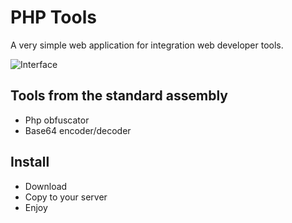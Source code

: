 PHP Tools
=============

A very simple web application for integration web developer tools.


![Interface](http://oi57.tinypic.com/2lixyrr.jpg)


## Tools from the standard assembly
- Php obfuscator
- Base64 encoder/decoder

## Install
- Download
- Copy to your server
- Enjoy
